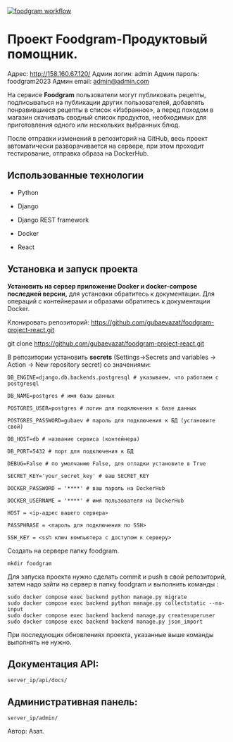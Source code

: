 [![foodgram workflow](https://github.com/gubaevazat/foodgram-project-react/actions/workflows/foodgram_worflow.yml/badge.svg)](https://github.com/gubaevazat/foodgram-project-react/actions/workflows/foodgram_worflow.yml)





# Проект Foodgram-Продуктовый помощник.



Адрес: http://158.160.67.120/
Админ логин: admin
Админ пароль: foodgram2023
Админ email: admin@admin.com






На сервисе **Foodgram** пользователи могут публиковать рецепты, подписываться на публикации других пользователей, добавлять понравившиеся рецепты в список «Избранное», а перед походом в магазин скачивать сводный список продуктов, необходимых для приготовления одного или нескольких выбранных блюд.



После отправки изменений в репозиторий на GitHub, весь проект автоматически разворачивается на сервере, при этом проходит тестирование, отправка образа на DockerHub.







## Использованные технологии







- Python





- Django



- Django REST framework



- Docker


- React



## Установка и запуск проекта





**Установить на сервер приложение Docker и docker-compose последней версии,** для установки обратитесь к документации. Для операций с контейнерами и образами обратитесь к документации Docker.







Клонировать репозиторий: https://github.com/gubaevazat/foodgram-project-react.git







git clone https://github.com/gubaevazat/foodgram-project-react.git





В репозитории установить **secrets** (Settings->Secrets and variables -> Action -> New repository secret) со значениями:









    DB_ENGINE=django.db.backends.postgresql # указываем, что работаем с postgresql

    DB_NAME=postgres # имя базы данных

    POSTGRES_USER=postgres # логин для подключения к базе данных

    POSTGRES_PASSWORD=gubaev # пароль для подключения к БД (установите свой)

    DB_HOST=db # название сервиса (контейнера)

    DB_PORT=5432 # порт для подключения к БД

    DEBUG=False # по умолчанию False, для отладки установите в True

    SECRET_KEY='your_secret_key' # ваш SECRET_KEY

    DOCKER_PASSWORD = '****' # ваш пароль на DockerHub

    DOCKER_USERNAME = '****' # имя пользователя на DockerHub

    HOST = <ip-адрес вашего сервера>

    PASSPHRASE = <пароль для подключения по SSH>

    SSH_KEY = <ssh ключ компьютера с доступом к серверу>


Создать на сервере папку foodgram.

    mkdir foodgram

Для запуска проекта нужно сделать commit и push в свой репозиторий, затем надо зайти на сервер в папку foodgram и выполнить команды :

    sudo docker compose exec backend python manage.py migrate
    sudo docker compose exec backend python manage.py collectstatic --no-input
    sudo docker compose exec backend backend manage.py createsuperuser
    sudo docker compose exec backend backend manage.py json_import

При последующих обновлениях проекта, указанные выше команды выполнять не нужно.




## Документация API:

    server_ip/api/docs/

  ## Административная панель:

    server_ip/admin/




Автор: Азат.